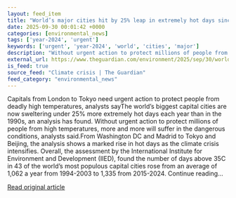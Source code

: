 ```yaml
---
layout: feed_item
title: "World’s major cities hit by 25% leap in extremely hot days since the 1990s"
date: 2025-09-30 00:01:42 +0000
categories: [environmental_news]
tags: ['year-2024', 'urgent']
keywords: ['urgent', 'year-2024', 'world', 'cities', 'major']
description: "Without urgent action to protect millions of people from high temperatures, more and more will suffer in the dangerous conditions, analysts said"
external_url: https://www.theguardian.com/environment/2025/sep/30/worlds-major-cities-hit-by-25-leap-in-extremely-hot-days-since-the-1990s
is_feed: true
source_feed: "Climate crisis | The Guardian"
feed_category: "environmental_news"
---
```


Capitals from London to Tokyo need urgent action to protect people from deadly high temperatures, analysts sayThe world’s biggest capital cities are now sweltering under 25% more extremely hot days each year than in the 1990s, an analysis has found. Without urgent action to protect millions of people from high temperatures, more and more will suffer in the dangerous conditions, analysts said.From Washington DC and Madrid to Tokyo and Beijing, the analysis shows a marked rise in hot days as the climate crisis intensifies. Overall, the assessment by the International Institute for Environment and Development (IIED), found the number of days above 35C in 43 of the world’s most populous capital cities rose from an average of 1,062 a year from 1994-2003 to 1,335 from 2015-2024. Continue reading...

[Read original article](https://www.theguardian.com/environment/2025/sep/30/worlds-major-cities-hit-by-25-leap-in-extremely-hot-days-since-the-1990s)
